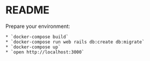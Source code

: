 # README

Prepare your environment:

	* `docker-compose build`
	* `docker-compose run web rails db:create db:migrate`
	* `docker-compose up`
	* `open http://localhost:3000`